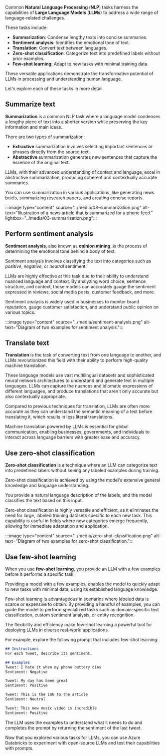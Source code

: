 Common **Natural Language Processing** (**NLP**) tasks harness the capabilities of **Large Language Models** (**LLMs**) to address a wide range of language-related challenges.

These tasks include:

- **Summarization**: Condense lengthy texts into concise summaries.
- **Sentiment analysis**: Identifies the emotional tone of text.
- **Translation**: Convert text between languages.
- **Zero-shot classification**: Categorize text into predefined labels without prior examples.
- **Few-shot learning**: Adapt to new tasks with minimal training data.

These versatile applications demonstrate the transformative potential of LLMs in processing and understanding human language.

Let's explore each of these tasks in more detail.

## Summarize text

**Summarization** is a common NLP task where a language model condenses a lengthy piece of text into a shorter version while preserving the key information and main ideas.

There are two types of summarization:

- **Extractive** summarization involves selecting important sentences or phrases directly from the source text.
- **Abstractive** summarization generates new sentences that capture the essence of the original text.

LLMs, with their advanced understanding of context and language, excel in abstractive summarization, producing coherent and contextually accurate summaries.

You can use summarization in various applications, like generating news briefs, summarizing research papers, and creating concise reports.

:::image type="content" source="../media/03-summarization.png" alt-text="Illustration of a news article that is summarized for a phone feed." lightbox="../media/03-summarization.png":::

## Perform sentiment analysis

**Sentiment analysis**, also known as **opinion mining**, is the process of determining the emotional tone behind a body of text.

Sentiment analysis involves classifying the text into categories such as *positive*, *negative*, or *neutral* sentiment.

LLMs are highly effective at this task due to their ability to understand nuanced language and context. By analyzing word choice, sentence structure, and context, these models can accurately gauge the sentiment expressed in reviews, social media posts, customer feedback, and more.

Sentiment analysis is widely used in businesses to monitor brand reputation, gauge customer satisfaction, and understand public opinion on various topics.

:::image type="content" source="../media/sentiment-analysis.png" alt-text="Diagram of two examples for sentiment analysis.":::

## Translate text

**Translation** is the task of converting text from one language to another, and LLMs revolutionized this field with their ability to perform high-quality machine translation.

These language models use vast multilingual datasets and sophisticated neural network architectures to understand and generate text in multiple languages. LLMs can capture the nuances and idiomatic expressions of different languages, and produce translations that aren't only accurate but also contextually appropriate.

Compared to previous techniques for translation, LLMs are often more accurate as they can understand the semantic meaning of a text before translating it, which results in less literal translations.

Machine translation powered by LLMs is essential for global communication, enabling businesses, governments, and individuals to interact across language barriers with greater ease and accuracy.

## Use zero-shot classification

**Zero-shot classification** is a technique where an LLM can categorize text into predefined labels without seeing any labeled examples during training.

Zero-shot classification is achieved by using the model's extensive general knowledge and language understanding.

You provide a natural language description of the labels, and the model classifies the text based on this input.

Zero-shot classification is highly versatile and efficient, as it eliminates the need for large, labeled training datasets specific to each new task. This capability is useful in fields where new categories emerge frequently, allowing for immediate adaptation and application.

:::image type="content" source="../media/zero-shot-classification.png" alt-text="Diagram of two examples for zero-shot classification.":::

## Use few-shot learning

When you use **few-shot learning**, you provide an LLM with a few examples before it performs a specific task.

Providing a model with a few examples, enables the model to quickly adapt to new tasks with minimal data, using its established language knowledge.

Few-shot learning is advantageous in scenarios where labeled data is scarce or expensive to obtain. By providing a handful of examples, you can guide the model to perform specialized tasks such as domain-specific text classification, custom sentiment analysis, or entity recognition.

The flexibility and efficiency make few-shot learning a powerful tool for deploying LLMs in diverse real-world applications.

For example, explore the following prompt that includes few-shot learning:

```md
## Instructions
For each tweet, describe its sentiment.

## Examples 
Tweet: I hate it when my phone battery dies
Sentiment: Negative

Tweet: My day has been great
Sentiment: Positive

Tweet: This is the ink to the article
Sentiment: Neutral

Tweet: This new music video is incredible
Sentiment: Positive
```

The LLM uses the examples to understand what it needs to do and completes the prompt by returning the sentiment of the last tweet.

Now that you explored various tasks for LLMs, you can use Azure Databricks to experiment with open-source LLMs and test their capabilities with prompts.
